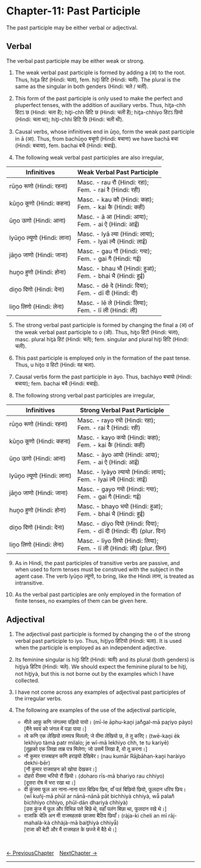 # Chapter-11: Past Participle

The past participle may be either verbal or adjectival.

## Verbal
The verbal past participle may be either weak or strong.

1. The weak verbal past participle is formed by adding a (अ) to the root. Thus, hit̥a हिटऺ (Hindi: चला), fem. hit̥i हिटि (Hindi: चली). The plural is the same as the singular in both genders (Hindi: चले / चलीं).

2. This form of the past participle is only used to make the perfect and pluperfect tenses, with the addition of auxiliary verbs. Thus, hit̥a-chh हिटऽ छ (Hindi: चला है); hit̥i-chh हिटि छ (Hindi: चली है); hit̥a-chhiyo हिटऽ छियो (Hindi: चला था); hit̥i-chhi हिटि छि (Hindi: चली थी). 

3. Causal verbs, whose infinitives end in ūn̥o, form the weak past participle in ā (आ). Thus, from bachūn̥o बचूणो (Hindi: बचाना) we have bachā बचा (Hindi: बचाया), fem. bachai बचै (Hindi: बचाई).

4. The following weak verbal past participles are also irregular,

| Infinitives | Weak Verbal Past Participle |
| ------------- | ------------- |
| rūn̥o रूणो (Hindi: रहना) | Masc. - rau रौ (Hindi: रहा); <br>Fem. - rai रै (Hindi: रही) |
| kūn̥o कूणो (Hindi: कहना) | Masc. - kau कौ (Hindi: कहा); <br>Fem. - kai कै (Hindi: कही) |
| ūn̥o ऊणो (Hindi: आना) | Masc. - ā आ (Hindi: आया); <br>Fem. - ai ऐ (Hindi: आई) |
| lyūn̥o ल्यूणो (Hindi: लाना) | Masc. - lyā ल्या (Hindi: लाया); <br>Fem. - lyai ल्यै (Hindi: लाई) |
| jān̥o जाणो (Hindi: जाना) | Masc. - gau गौ (Hindi: गया); <br>Fem. - gai गै (Hindi: गई) |
| hun̥o हुणो (Hindi: होना) | Masc. - bhau भौ (Hindi: हुआ); <br>Fem. - bhai भै (Hindi: हुई) |
| din̥o दिणो (Hindi: देना) | Masc. - dē दे (Hindi: दिया); <br>Fem. - dī दी (Hindi: दी) |
| lin̥o लिणो (Hindi: लेना) | Masc. - lē ले (Hindi: लिया); <br>Fem. - lī ली (Hindi: ली) |

5. The strong verbal past participle is formed by changing the final a (अ) of the weak verbal past participle to o (ओ). Thus, hit̥o हिटो (Hindi: चला), masc. plural hit̥à हिटऺ (Hindi: चले); fem. singular and plural hit̥i हिटि (Hindi: चली).

6. This past participle is employed only in the formation of the past tense. Thus, u hit̥o उ हिटो (Hindi: वह चला).

7. Causal verbs form the past participle in àyo. Thus, bachàyo बचायो (Hindi: बचाया); fem. bachai बचै (Hindi: बचाई).

8. The following strong verbal past participles are irregular,

| Infinitives | Strong Verbal Past Participle |
| ------------- | ------------- |
| rūn̥o रूणो (Hindi: रहना) | Masc. - rayo रयो (Hindi: रहा); <br>Fem. - rai रै (Hindi: रही) |
| kūn̥o कूणो (Hindi: कहना) | Masc. - kayo कयो (Hindi: कहा); <br>Fem. - kai कै (Hindi: कही) |
| ūn̥o ऊणो (Hindi: आना) | Masc. - àyo आयो (Hindi: आया); <br>Fem. - ai ऐ (Hindi: आई) |
| lyūn̥o ल्यूणो (Hindi: लाना) | Masc. - lyàyo ल्यायो (Hindi: लाया); <br>Fem. - lyai ल्यै (Hindi: लाई) |
| jān̥o जाणो (Hindi: जाना) | Masc. - gayo गयो (Hindi: गया); <br>Fem. - gai गै (Hindi: गई) |
| hun̥o हुणो (Hindi: होना) | Masc. - bhayo भयो (Hindi: हुआ); <br>Fem. - bhai भै (Hindi: हुई) |
| din̥o दिणो (Hindi: देना) | Masc. - diyo दियो (Hindi: दिया); <br>Fem. - dī दी (Hindi: दी) (plur. दिन) |
| lin̥o लिणो (Hindi: लेना) | Masc. - liyo लियो (Hindi: लिया); <br>Fem. - lī ली (Hindi: ली) (plur. लिन) |

9. As in Hindi, the past participles of transitive verbs are passive, and when used to form tenses must be construed with the subject in the agent case. The verb lyūn̥o ल्यूणो, to bring, like the Hindi लाना, is treated as intransitive.

10. As the verbal past participles are only employed in the formation of finite tenses, no examples of them can be given here.

## Adjectival

1. The adjectival past participle is formed by changing the o of the strong verbal past participle to iyo. Thus, hit̥iyo हिटियो (Hindi: चला). It is used when the participle is employed as an independent adjective.

2. Its feminine singular is hit̥i हिटि (Hindi: चली) and its plural (both genders) is hit̥iyà हिटिय (Hindi: चले). We should expect the feminine plural to be hit̥i, not hit̥iyà, but this is not borne out by the examples which I have collected.

3. I have not come across any examples of adjectival past participles of the irregular verbs.

4. The following are examples of the use of the adjectival participle,
   - मीले आफु कणि जंगलमा पड़ियो पायो। (mī-le āphu-kan̥i jan̊gal-mā par̥iyo pàyo)<br>
   [मैंने स्वयं को जंगल में पड़ा पाया।]
   - त्वे कणि एक लेखियो तामपत्र मिललो; जे वीमा लेखियो छ, ते तु करिए। (twē-kan̥i ēk lekhiyo tàmà patr milalo; je wī-mā lekhiyo chh, te tu kariyē)<br>
   [तुझको एक लिखा ताम्र पत्र मिलेगा; जो उसमें लिखा है, वो तू करना।]
   - नौ कुमार राजबाहन कणि हराइयो देखिबेर। (nau kumār Rājbāhan-kan̥i haràiyo dekhi-bēr)<br>
   [नौ कुमार राजवाहन को खोया देखकर।]
   - दोहरो रीसमा भरियो रौ छियो। (doharo rīs-mā bhariyo rau chhiyo)<br>
   [दूसरा रोष में भरा रखा था।]
   - वी कुंजमा फूल अर नाना-नाना पात बिछिय छिय, वाँ पलं बिछियो छियो, फूलदान धरिय छिय। (wī kuñj-mā phūl ar nānā-nānā pāt bichhiyà chhiyà, wā̃ palan̊ bichhiyo chhiyo, phūl-dān dhariyà chhiyà)<br>
   [उस कुंज में फूल और विभिन्न पत्ते बिछे थे, वहाँ पलंग बिछा था, फूलदान रखे थे।]
   - राजाकि चेलि अन मी राजमहलकऺ छाजमा बैठिय छियाँ। (ràja-ki cheli an mī rāj-mahalà-kà chhàjà-mā bait̥hiyà chhiyā̃)<br>
   [राजा की बेटी और मैं राजमहल के छज्जे में बैठे थे।]

<br>

[<- PreviousChapter](/major/10_PresentParticiple.md) &ensp; [NextChapter ->](/major/12_FuturePassiveParticiple.md)

---
